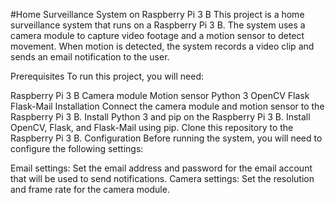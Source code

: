 #Home Surveillance System on Raspberry Pi 3 B
This project is a home surveillance system that runs on a Raspberry Pi 3 B. The system uses a camera module to capture video footage and a motion sensor to detect movement. When motion is detected, the system records a video clip and sends an email notification to the user.

Prerequisites
To run this project, you will need:

Raspberry Pi 3 B
Camera module
Motion sensor
Python 3
OpenCV
Flask
Flask-Mail
Installation
Connect the camera module and motion sensor to the Raspberry Pi 3 B.
Install Python 3 and pip on the Raspberry Pi 3 B.
Install OpenCV, Flask, and Flask-Mail using pip.
Clone this repository to the Raspberry Pi 3 B.
Configuration
Before running the system, you will need to configure the following settings:

Email settings: Set the email address and password for the email account that will be used to send notifications.
Camera settings: Set the resolution and frame rate for the camera module.